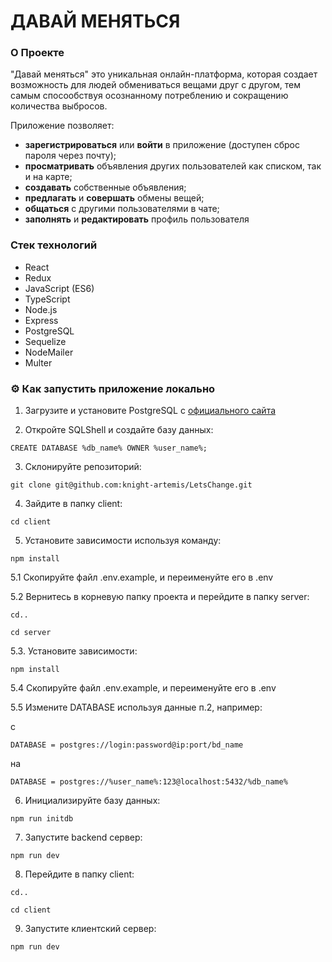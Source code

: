 # ДАВАЙ МЕНЯТЬСЯ

### О Проекте

"Давай меняться" это уникальная онлайн-платформа, которая создает возможность для людей обмениваться вещами друг с другом, тем самым спосообствуя осознанному потреблению и сокращению количества выбросов.

Приложение позволяет:

- **зарегистрироваться** или **войти** в приложение (доступен сброс пароля через почту);
- **просматривать** объявления других пользователей как списком, так и на карте;
- **создавать** собственные объявления;
- **предлагать** и **совершать** обмены вещей;
- **общаться** с другими пользователями в чате;
- **заполнять** и **редактировать** профиль пользователя

### Стек технологий

- React
- Redux
- JavaScript (ES6)
- TypeScript
- Node.js
- Express
- PostgreSQL
- Sequelize
- NodeMailer
- Multer

### ⚙️ Как запустить приложение локально

1. Загрузите и установите PostgreSQL с [официального сайта](https://www.postgresql.org/download/)

2. Откройте SQLShell и создайте базу данных:

```
CREATE DATABASE %db_name% OWNER %user_name%;
```

3. Склонируйте репозиторий:

```
git clone git@github.com:knight-artemis/LetsChange.git
```

4. Зайдите в папку client:

```
cd client
```

5. Установите зависимости используя команду:

```
npm install
```

5.1 Скопируйте файл .env.example, и переименуйте его в .env

5.2 Вернитесь в корневую папку проекта и перейдите в папку server:

```
cd..
```

```
cd server
```

5.3. Установите зависимости:

```
npm install
```

5.4 Скопируйте файл .env.example, и переименуйте его в .env

5.5 Измените DATABASE используя данные п.2, например:

с

```
DATABASE = postgres://login:password@ip:port/bd_name
```

на

```
DATABASE = postgres://%user_name%:123@localhost:5432/%db_name%
```


6. Инициализируйте базу данных:

```
npm run initdb
```

7. Запустите backend сервер:

```
npm run dev
```

8. Перейдите в папку сlient:

```
cd..
```
```
cd client
```

9. Запустите клиентский сервер:

```
npm run dev
```
